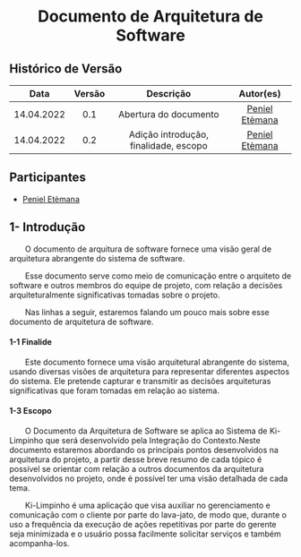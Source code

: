 # <center> Documento de Arquitetura de Software

## Histórico de Versão<br>

|Data | Versão | Descrição | Autor(es)|
| :-:|:-:|:-:|:-: |
| 14.04.2022 | 0.1 | Abertura do documento |[Peniel Etèmana](https://github.com/zpeniel09)|
| 14.04.2022 | 0.2 | Adição introdução, finalidade, escopo |[Peniel Etèmana](https://github.com/zpeniel09)|

## Participantes

* [Peniel Etèmana](https://github.com/zpeniel09)

## 1- Introdução

&emsp;&emsp;O documento de arquitura de software fornece uma visão geral de arquitetura abrangente do sistema de software.

&emsp;&emsp;Esse documento serve como meio de comunicação entre o arquiteto de software e outros membros do equipe de projeto, com relação a decisões arquiteturalmente significativas tomadas sobre o projeto.

&emsp;&emsp;Nas linhas a seguir, estaremos falando um pouco mais sobre esse documento de arquitetura de software.

#### 1-1 Finalide

&emsp;&emsp;Este documento fornece uma visão arquitetural abrangente do sistema, usando diversas visões de arquitetura para representar diferentes aspectos do sistema. Ele pretende capturar e transmitir as decisões arquiteturas significativas que foram tomadas em relação ao sistema.

#### 1-3 Escopo

&emsp;&emsp;O Documento da Arquitetura de Software se aplica ao Sistema de Ki-Limpinho que será desenvolvido pela Integração do Contexto.Neste documento estaremos abordando os principais pontos desenvolvidos na arquitetura do projeto, a partir desse breve resumo de cada tópico é possível se orientar com relação a outros documentos da arquitetura desenvolvidos no projeto, onde é possível ter uma visão detalhada de cada tema.

&emsp;&emsp;Ki-Limpinho é uma aplicação que visa auxiliar no gerenciamento e comunicação com o cliente por parte do lava-jato, de modo que, durante o uso a frequência da execução de ações repetitivas por parte do gerente seja minimizada e o usuário possa facilmente solicitar serviços e também acompanha-los.